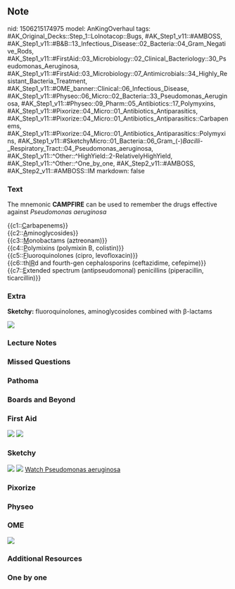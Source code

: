 ## Note
nid: 1506215174975
model: AnKingOverhaul
tags: #AK_Original_Decks::Step_1::Lolnotacop::Bugs, #AK_Step1_v11::#AMBOSS, #AK_Step1_v11::#B&B::13_Infectious_Disease::02_Bacteria::04_Gram_Negative_Rods, #AK_Step1_v11::#FirstAid::03_Microbiology::02_Clinical_Bacteriology::30_Pseudomonas_Aeruginosa, #AK_Step1_v11::#FirstAid::03_Microbiology::07_Antimicrobials::34_Highly_Resistant_Bacteria_Treatment, #AK_Step1_v11::#OME_banner::Clinical::06_Infectious_Disease, #AK_Step1_v11::#Physeo::06_Micro::02_Bacteria::33_Pseudomonas_Aeruginosa, #AK_Step1_v11::#Physeo::09_Pharm::05_Antibiotics::17_Polymyxins, #AK_Step1_v11::#Pixorize::04_Micro::01_Antibiotics_Antiparasitics, #AK_Step1_v11::#Pixorize::04_Micro::01_Antibiotics_Antiparasitics::Carbapenems, #AK_Step1_v11::#Pixorize::04_Micro::01_Antibiotics_Antiparasitics::Polymyxins, #AK_Step1_v11::#SketchyMicro::01_Bacteria::06_Gram_(-)_Bacilli_-_Respiratory_Tract::04_Pseudomonas_aeruginosa, #AK_Step1_v11::^Other::^HighYield::2-RelativelyHighYield, #AK_Step1_v11::^Other::^One_by_one, #AK_Step2_v11::#AMBOSS, #AK_Step2_v11::#AMBOSS::IM
markdown: false

### Text
The mnemonic <b>CAMPFIRE</b> can be used to remember the drugs
effective against <i>Pseudomonas aeruginosa</i>
<div style="centerbox">
  <div class="mnemonics">
    <div>
      {{c1::<u>C</u>arbapenems}}
    </div>
    <div>
      {{c2::<u>A</u>minoglycosides}}
    </div>
    <div>
      {{c3::<u>M</u>onobactams (aztreonam)}}
    </div>
    <div>
      {{c4::<u>P</u>olymixins (polymixin B, colistin)}}
    </div>
    <div>
      {{c5::<u>F</u>luoroquinolones (cipro, levofloxacin)}}
    </div>
    <div>
      {{c6::th<u>IR</u>d and fourth-gen cephalosporins
      (ceftazidime, cefepime)}}
    </div>
    <div>
      {{c7::<u>E</u>xtended spectrum (antipseudomonal) penicillins
      (piperacillin, ticarcillin)}}
    </div>
  </div>
</div>

### Extra
<b>Sketchy:</b> fluoroquinolones, aminoglycosides combined with
β-lactams
<div>
  <div>
    <div><img src="paste-122870424404230.jpg" draggable=
    "false"></div>
  </div>
</div>

### Lecture Notes


### Missed Questions


### Pathoma


### Boards and Beyond


### First Aid
<img src="tmpzq3or3fy.png"> <img src="tmpfddix8c1.png">

### Sketchy
<img src="paste-35665408425987.jpg"> <img src=
"paste-ebceff8c5fe3bdb85874f94a619d1c5b1f8c3f78.png"> <a href=
"https://dashboard.sketchy.com/study/medical/courses/medical-microbiology/units/medical-microbiology-bacteria/videos/medical-microbiology-bacteria-gram-negative-bacilli-respiratory-tract-pseudomonas-aeruginosa?utm_source=anki&utm_medium=partnership&utm_campaign=february_update&utm_content=medical">
Watch Pseudomonas aeruginosa</a>

### Pixorize


### Physeo


### OME
<div class="ome-widget">
  <a href=
  "https://onlinemeded.org/spa/infectious-disease?ref=anki"><img src="_OME_AnkiFlashcards_Topic_5.png"></a>
</div>

### Additional Resources


### One by one

